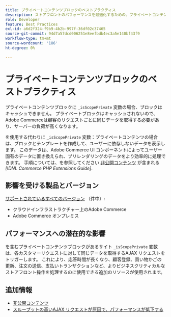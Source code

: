 ```yaml
---
title: プライベートコンテンツブロックのベストプラクティス
description: ストアフロントのパフォーマンスを最適化するための、プライベートコンテンツブロックの設定に関するベストプラクティスについて説明します。
role: Developer
feature: Best Practices
exl-id: a6d2f324-f9b9-4b2b-997f-36df02c37465
source-git-commit: 94d7a57dcd006251e8eefbdb4ec3a5e140bf43f9
workflow-type: tm+mt
source-wordcount: '186'
ht-degree: 0%

---
```


# プライベートコンテンツブロックのベストプラクティス

プライベートコンテンツブロックに `_isScopePrivate` 変数の場合、ブロックはキャッシュできません。 プライベートブロックはキャッシュされないので、Adobe Commerceは顧客のリクエストごとに同じデータを取得する必要があり、サーバーの負荷が高くなります。

を使用する代わりに `_isScopePrivate` 変数：プライベートコンテンツの場合は、ブロックとテンプレートを作成して、ユーザーに依存しないデータを表示します。 このデータは、Adobe Commerce UI コンポーネントによってユーザー固有のデータに置き換えられ、プリレンダリングのデータをより効率的に処理できます。 手順については、を参照してください [非公開コンテンツ](https://developer.adobe.com/commerce/php/development/cache/page/private-content/) が含まれる _[!DNL Commerce PHP Extensions Guide]_.

## 影響を受ける製品とバージョン

[サポートされているすべてのバージョン](../../../release/versions.md) （件中）:

- クラウドインフラストラクチャー上のAdobe Commerce
- Adobe Commerce オンプレミス

## パフォーマンスへの潜在的な影響

を含むプライベートコンテンツブロックがあるサイト `_isScopePrivate` 変数は、各カスタマーリクエストに対して同じデータを取得するAJAX リクエストをトリガーします。 これにより、応答時間が長くなり、顧客登録、買い物かごの更新、注文の送信、支払いトランザクションなど、よりビジネスクリティカルなストアフロント操作を処理するのに使用できる追加のリソースが使用されます。

## 追加情報

- [非公開コンテンツ](../../../performance/configuration.md#client-side-optimization-settings)
- [スループットの高いAJAX リクエストが原因で、パフォーマンスが低下する](https://experienceleague.adobe.com/docs/commerce-knowledge-base/kb/troubleshooting/miscellaneous/high-throughput-ajax-requests-cause-poor-performance.html)
